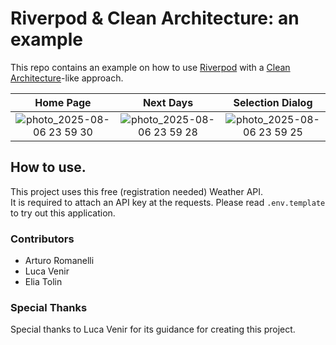 # Riverpod & Clean Architecture: an example
This repo contains an example on how to use [Riverpod] with a [Clean Architecture]-like approach.

Home Page            | Next Days  |  Selection Dialog
:-------------------------:|:-------------------------:|:-------------------------:
![photo_2025-08-06 23 59 30](https://github.com/user-attachments/assets/d751d23a-753d-4b82-b38b-7393db4a08c6) |  ![photo_2025-08-06 23 59 28](https://github.com/user-attachments/assets/7f00edfc-f985-4327-9162-9b57e779142d) | ![photo_2025-08-06 23 59 25](https://github.com/user-attachments/assets/2614e996-334b-416d-a843-747048ffd698)





## How to use.
This project uses this free (registration needed) Weather API.  
It is required to attach an API key at the requests.
Please read `.env.template` to try out this application.

### Contributors
  - Arturo Romanelli
  - Luca Venir
  - Elia Tolin

### Special Thanks
Special thanks to Luca Venir for its guidance for creating this project.


[Riverpod]: https://github.com/rrousselGit/river_pod
[Clean Architecture]: https://blog.cleancoder.com/uncle-bob/2012/08/13/the-clean-architecture.html
[dio.dart]: https://github.com/lucavenir/riverpod_architecture_example/blob/37bea9d73d829635111532520f9dd2775e8e730f/lib/client/dio.dart#L26
[slang]: https://pub.dev/packages/slang
[.env importer]: https://pub.dev/packages/flutter_dotenv
